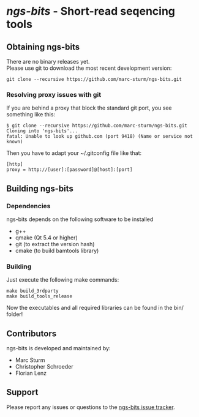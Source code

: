 # *ngs-bits* - Short-read seqencing tools


## Obtaining ngs-bits

There are no binary releases yet.  
Please use git to download the most recent development version:

    git clone --recursive https://github.com/marc-sturm/ngs-bits.git

### Resolving proxy issues with git

If you are behind a proxy that block the standard git port, you see something like this:

    $ git clone --recursive https://github.com/marc-sturm/ngs-bits.git
    Cloning into 'ngs-bits'...
    fatal: Unable to look up github.com (port 9418) (Name or service not known)

Then you have to adapt your ~/.gitconfig file like that:

    [http]
    proxy = http://[user]:[password]@[host]:[port]


## Building ngs-bits

### Dependencies

ngs-bits depends on the following software to be installed

- g++
- qmake (Qt 5.4 or higher)
- git (to extract the version hash)
- cmake (to build bamtools library)

### Building

Just execute the following make commands:

    make build_3rdparty
	make build_tools_release

Now the executables and all required libraries can be found in the bin/ folder!

## Contributors

ngs-bits is developed and maintained by:

- Marc Sturm
- Christopher Schroeder
- Florian Lenz

## Support

Please report any issues or questions to the [ngs-bits issue 
tracker](https://github.com/marc-sturm/ngs-bits/issues).
